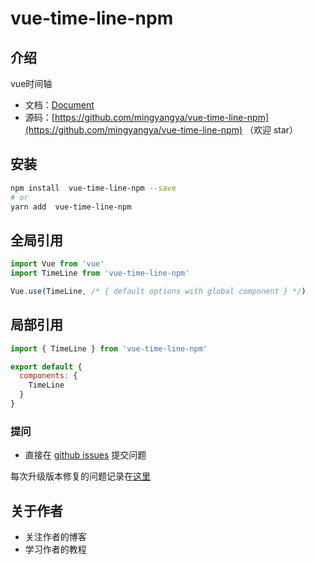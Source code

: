# vue-time-line-npm

## 介绍

vue时间轴

- 文档：[Document](//github.com/mingyangya/vue-time-line-npm/wiki)
- 源码：[https://github.com/mingyangya/vue-time-line-npm](https://github.com/mingyangya/vue-time-line-npm) （欢迎 star）

## 安装

```bash
npm install  vue-time-line-npm --save
# or
yarn add  vue-time-line-npm
```

## 全局引用

```javascript
import Vue from 'vue'
import TimeLine from 'vue-time-line-npm'

Vue.use(TimeLine, /* { default options with global component } */)
```

## 局部引用

```javascript
import { TimeLine } from 'vue-time-line-npm'

export default {
  components: {
    TimeLine
  }
}
```

### 提问

- 直接在 [github issues](https://github.com/mingyangya/vue-time-line-npm/issues) 提交问题

每次升级版本修复的问题记录在[这里](./ISSUE.md)

## 关于作者

- 关注作者的博客 
- 学习作者的教程

